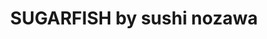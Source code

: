 ---
layout: place
title: SUGARFISH by sushi nozawa
permalink: /california/calabasas/sugarfish-by-sushi-nozawa.html
stateAbbr: CA
stateName: California
cityName: Calabasas
seo:
  type: restaurant
  links: null
place_id: ChIJ_zMqb2mewoARzy0_Hi3P0AY
photos:
  - name: >-
      places/ChIJ_zMqb2mewoARzy0_Hi3P0AY/photos/AeeoHcL2_1tNrr2JesLrXE9XDRY--JRw_lD-TaMclT-UJ4-rzDKclntaI6wLva8EfJKiV8aWCtquSEGGuPGfunv4RWWCJGhDkqGPN--bwM9Wpp3QZfuxI76rWZ986VdlvRS9mqtofeg7BR-Ggfol6msSMvu_L_93c5CSXfNdbpRs_O29ER0-yzxDOQNFOAkwgCj9wuIu-X831wCrcuOqUpcE0-NFkouItHTRm2FYOQ8XgEMQaCsAunowQR33Y-dDxDL9-zfhraVKxF70kCZpAdKYDUBCcrOBwqbbTobdq-EI1LLkJE4hzYbuIbU2NqAWt-iEJ7dJQ2jjM7F3o7ug_JLs0H0qCxnH6dhEfXS5nR0kDc4cWqCOaWG8XAYrBEsxsShd33vcj5K0TXJJ4kwf-d5H__ujx2rZ2GZuu0ye4KdMPvvyCQ
    widthPx: 3600
    heightPx: 4800
    authorAttributions:
      - displayName: John Capalad
        uri: https://maps.google.com/maps/contrib/104132328373076781072
        photoUri: >-
          https://lh3.googleusercontent.com/a-/ALV-UjU-2LmgkOHYNkiEWeJZdvIUW-S0Cbp05SBnYNC5J7rmgwg0j1CE=s100-p-k-no-mo
    flagContentUri: >-
      https://www.google.com/local/imagery/report/?cb_client=maps_api_places.places_api&image_key=!1e10!2sCIHM0ogKEICAgID2mfvfLQ&hl=en-US
    googleMapsUri: >-
      https://www.google.com/maps/place//data=!3m4!1e2!3m2!1sCIHM0ogKEICAgID2mfvfLQ!2e10!4m2!3m1!1s0x80c29e696f2a33ff:0x6d0cf2d1e3f2dcf
  - name: >-
      places/ChIJ_zMqb2mewoARzy0_Hi3P0AY/photos/AeeoHcIb84fK4CLAz_Z8OHmrEwAHBws7AtWOjFCW0CWVzXElLRufwPvNSKW5AuJJcWlv_DHbuwUNfWu5HCt65T-bckMbUc8sca2fMg24LgD1BO6W_3jjFUXe-u_5_S75YKUBzTSVFvUrx9JtMBwZ73V9RJbdcsuOk5gdL0neGH7z4EJtBerSReNUMryyQmkGxgI2tX7t8IEhEIzP-YqNPJb_g7oGC66iwPxXZkmJlFYdsx9u9h1NLrEZgc6EL6sgvJMG_ntiT06HAb-bxOz6Fph2ws5P1bkBwIyyVv6eFBgNLbArjg
    widthPx: 640
    heightPx: 428
    authorAttributions:
      - displayName: SUGARFISH by sushi nozawa
        uri: https://maps.google.com/maps/contrib/105674152416600419356
        photoUri: >-
          https://lh3.googleusercontent.com/a-/ALV-UjUPOvfUbrraNZI23-hqinGIJuChw6gb_Lcm2BwfTOnMx3cKWDE=s100-p-k-no-mo
    flagContentUri: >-
      https://www.google.com/local/imagery/report/?cb_client=maps_api_places.places_api&image_key=!1e10!2sAF1QipMa1yeZbar0-IIGPPYPb7kS1S315cjVCc1l_5UJ&hl=en-US
    googleMapsUri: >-
      https://www.google.com/maps/place//data=!3m4!1e2!3m2!1sAF1QipMa1yeZbar0-IIGPPYPb7kS1S315cjVCc1l_5UJ!2e10!4m2!3m1!1s0x80c29e696f2a33ff:0x6d0cf2d1e3f2dcf
  - name: >-
      places/ChIJ_zMqb2mewoARzy0_Hi3P0AY/photos/AeeoHcK7WAchEnfY45oXmyf38rBtVrwchxpDqAP0XOEO1JwWXiEHoZ_UG6r3E5CW5lHXjPgXoBS_q8wMqyu50-xeQ6AFj0nVM3lo_fmMce9ZN2pT40TofeVEmRpkOZQ17jQ50BLGMl7XBlmL-2nrdbrDXuY9jkvMtQATN4Xnro8CLbe7pQNh_igeGC_nm4aYkltKSr0antZh6wigkAdKTbvxiD-Wzl5wi8pq2WObXpLmnLBIReN4Lhkuvxi2AoNjG5Na6clJai3Xv3WIMZUmkaI28m21vAq_t9NJCPXwJBYYt8r_Z-VlOUoHtyyByxZRnLw4gCV9GfoQdVrD3BTfB-jC2XmmlRui0Bt4Xsj1AcqMaNbGkGGoNrA3_WcvTyI2NpAMaiDkF5YBcTuHcsjpWY1lY_W1Mc3k98F3I-RJOE6NFijTfQ
    widthPx: 2000
    heightPx: 1500
    authorAttributions:
      - displayName: Brenan Zinni
        uri: https://maps.google.com/maps/contrib/117234999605018312759
        photoUri: >-
          https://lh3.googleusercontent.com/a-/ALV-UjW6wRoR6qyJRKk0KBSvkF1QctW-RU04iKNQxiV_4_3WF90SLON3XA=s100-p-k-no-mo
    flagContentUri: >-
      https://www.google.com/local/imagery/report/?cb_client=maps_api_places.places_api&image_key=!1e10!2sCIHM0ogKEICAgICbiuH5dA&hl=en-US
    googleMapsUri: >-
      https://www.google.com/maps/place//data=!3m4!1e2!3m2!1sCIHM0ogKEICAgICbiuH5dA!2e10!4m2!3m1!1s0x80c29e696f2a33ff:0x6d0cf2d1e3f2dcf
  - name: >-
      places/ChIJ_zMqb2mewoARzy0_Hi3P0AY/photos/AeeoHcJ0VOVW1OPg-T-ljnw0ukk04LJdz9wuiOIwgHDzmmDUiZLQ8YKHw2uZUjztDuvSIPOcv7AAMOkBOc_urSAZ7BE-HijwzNzEvDM81v0JF5AhaNxCfdvI931CSGi5DKoFEhTZe82Scx4r9U0eLbkbE6ivt1tjVBNJSCGfeFO4M2gPrf2-cenz7V6NcYgc0wOZgvy4en_Vf5tGXAmf-eLYAMO86bOjDPDKtriUPBAJ22ovfT_LfbapdoWF0P5qlF894beJCpjkGdAvRUeTJ7iTv0gge4-TnlD-7hXr30sbkfOrR72tURzaTNkS6_xTfco1uSEF3YS9bf_mDdQIn47ytyYYn4RVnXwyBgKsYgkqYl0g8FRru6EM97oiZRIXrbPt2WZEeNaADQD6xxENMi1ImrvhSrrcUIuMfr_BG_1gufhyKw
    widthPx: 3024
    heightPx: 4032
    authorAttributions:
      - displayName: Christian Hatch
        uri: https://maps.google.com/maps/contrib/117680887746637570360
        photoUri: >-
          https://lh3.googleusercontent.com/a-/ALV-UjVJcphZ1xrFQBCV8r5OhKKwsLn1iofJjZ_y-9UA9Osdk7DoIxFy=s100-p-k-no-mo
    flagContentUri: >-
      https://www.google.com/local/imagery/report/?cb_client=maps_api_places.places_api&image_key=!1e10!2sCIHM0ogKEICAgIC1m87oHw&hl=en-US
    googleMapsUri: >-
      https://www.google.com/maps/place//data=!3m4!1e2!3m2!1sCIHM0ogKEICAgIC1m87oHw!2e10!4m2!3m1!1s0x80c29e696f2a33ff:0x6d0cf2d1e3f2dcf
  - name: >-
      places/ChIJ_zMqb2mewoARzy0_Hi3P0AY/photos/AeeoHcIfbjh81vCwLIBKj671-K0PSvj_Vwl5sI3Xk4ZQ-cbnJIVmdCm6tPCjLrgiOCbGYX46KXnYLQLd_Ax3gKs79YYuBP1iIMrpPjjSOGLJs_NBjb6kXKdanlz-QgNtyHSQLp-qGECcp1lfVG7HN251eGFDt_vK4HYBAIYn97tMiBit2DtW8tazZxntHEiYkMVWSXCR6uIBu_xCXBF2RTUI_KC8jVsX-KPifohoIlfveZuFmTvusbGH-T3P3Z0zgQFhL3PV8so6PABbp0h-S5T3WxALIGdyPxsjiWkFYYkBYhOskhjKaPdlIH1oM4NUMDHws8L6KiyDeiXDrfrD-4GK0ylLIM-h2mHGxlI3wWui3quilb6qsTPaQkOaVH5jaLswzUuuyeRTB0nSgI4vcOlupO7DPrYJ_blowwIbwC2Kw8LthDE
    widthPx: 3024
    heightPx: 4032
    authorAttributions:
      - displayName: Mayi Barov
        uri: https://maps.google.com/maps/contrib/105050300904308996068
        photoUri: >-
          https://lh3.googleusercontent.com/a-/ALV-UjUDc99F-mEYJXEP7OFoHDROcQNIiEFF2aIK3NShcwSe-_EyHRlaFA=s100-p-k-no-mo
    flagContentUri: >-
      https://www.google.com/local/imagery/report/?cb_client=maps_api_places.places_api&image_key=!1e10!2sCIHM0ogKEICAgMDwrenv5AE&hl=en-US
    googleMapsUri: >-
      https://www.google.com/maps/place//data=!3m4!1e2!3m2!1sCIHM0ogKEICAgMDwrenv5AE!2e10!4m2!3m1!1s0x80c29e696f2a33ff:0x6d0cf2d1e3f2dcf
  - name: >-
      places/ChIJ_zMqb2mewoARzy0_Hi3P0AY/photos/AeeoHcJ1uBHkrxkCJH3tBozwf1z_PDjVuZGSsu_QYEAQmzrk9779leJlOyRGcEfvh_4if9qcVUGGYab9hXiWwjcXNloW--OptQw9MJjqD17_kbW_6-L3X0NjOpisOVq7K9qeAM8oM8bzBs8bbFwfP9Pg0Cv1W6y4Q1GwJfFW18F7ASX3mbSt0usOv-E_vQw4SgWFnokpTfjfM40Jt6O0ERdBj5zBCnloCHj8G1Oxu57eoDKGpxR44rEMdVoAaduKE2k9StoO5gvhhAgZzsTFUPQJ5By6pcXV6WqbocPsrXVL_lAxSfJWeRHWOxkgOrkzqXYL9aI7u55wAOCT6Ea_7BE-6xLBtAtXU3oi5dTinouzQKMNid0ellaTxUrHCdHo9WG8Jnjf2PcQgFwbczmEZ3ZUFd_qyt5LozPSHmWCi6SH6I7RKQ
    widthPx: 4032
    heightPx: 3024
    authorAttributions:
      - displayName: Joseph Michaels
        uri: https://maps.google.com/maps/contrib/103430509324207058367
        photoUri: >-
          https://lh3.googleusercontent.com/a-/ALV-UjVOGvjFgNxxORMuTEvJg3sOnMmvg3KxeV13p6zxNsTllIvuGysynw=s100-p-k-no-mo
    flagContentUri: >-
      https://www.google.com/local/imagery/report/?cb_client=maps_api_places.places_api&image_key=!1e10!2sCIHM0ogKEICAgIDWqan6Vw&hl=en-US
    googleMapsUri: >-
      https://www.google.com/maps/place//data=!3m4!1e2!3m2!1sCIHM0ogKEICAgIDWqan6Vw!2e10!4m2!3m1!1s0x80c29e696f2a33ff:0x6d0cf2d1e3f2dcf
  - name: >-
      places/ChIJ_zMqb2mewoARzy0_Hi3P0AY/photos/AeeoHcIXTdbVzPPRLWLtHTvrJi2OvV8JYeHdHcj9EK3ZeqDrYS9Fayx2vQZRI1WuaqD_UKsfgoNGryvehdz3bY6jp6Xz59arkIubPxLhwNZXt4It2NA4LMcpW9P99Lg2aKyOVf2iRH0VXp86JJ4tsoTA6QZwPpSA7Q5z0AuRjqCb11XkAJ8tJwmmrDP2X_O6WHN7WrlwGqT_X4a3kgbOi0VC3RJsaYNLfLSntd70r4Y018EY18mMloNjVKHrzvkzRV5w2_sfvUh11xd9lzZo2lHTg0s_9SWhQyGafknl5ZaomErsOyHsvGNvJuqjp_SXB7fkYs8IcKEGwcmB5yhcFLjIQDUCcIiNNN_E2mJGaDDeKZK65C1tMk3gcGIUmxwvQhSJhQpEo6KczwgH6bCSRNikFFbMeKkyFtF5f0LN70m0c9c
    widthPx: 3940
    heightPx: 2950
    authorAttributions:
      - displayName: Chas S
        uri: https://maps.google.com/maps/contrib/103578637099544532450
        photoUri: >-
          https://lh3.googleusercontent.com/a-/ALV-UjWG0kpS2lB1evujOlZ-zJkjlxDUTrfku_pZZ7Xh75fBWcncQzi6dg=s100-p-k-no-mo
    flagContentUri: >-
      https://www.google.com/local/imagery/report/?cb_client=maps_api_places.places_api&image_key=!1e10!2sCIHM0ogKEICAgIDZhdmTRQ&hl=en-US
    googleMapsUri: >-
      https://www.google.com/maps/place//data=!3m4!1e2!3m2!1sCIHM0ogKEICAgIDZhdmTRQ!2e10!4m2!3m1!1s0x80c29e696f2a33ff:0x6d0cf2d1e3f2dcf
  - name: >-
      places/ChIJ_zMqb2mewoARzy0_Hi3P0AY/photos/AeeoHcI7JAXjInqH9AGjHcCJ0FnI2knyvq_PbXhZah9n9OaCCMHMT3WH6YEFGQfNcAtuyvDQBx3Jeak9quQW0urb8ZbqSwRY1BOZ4k2v_eyUZ2hBe0o40xphQvNsDc6JTHulSVn_fe_W9QnDnLd6ZasompiZbAnmaj_qcWZcKQHwfguIQuTsWHHMGYnA1D64RA_xvTb7hPz7CiwhTnSFKoqWekOAABV3kdMAeJE3ltfEl3rqyRrzIPW-anaqFVTvjW9pBa_XkM815yLqfE9m8MBCr4PHXO2HYQPpdhBQiqjjorkzKXQiEHJ3vn-0kKIk0oBOP7xnEH8u6KDXDvQ_TmjsmpSVzwUEMTY3kps21FSDkyqiDqC3TnvbCupmvxGcZiC68eCcKTOmOMedXGHQDM-hrSFGNjiJOkuUewZVOU7YiswHdQ
    widthPx: 3024
    heightPx: 4032
    authorAttributions:
      - displayName: Mayi Barov
        uri: https://maps.google.com/maps/contrib/105050300904308996068
        photoUri: >-
          https://lh3.googleusercontent.com/a-/ALV-UjUDc99F-mEYJXEP7OFoHDROcQNIiEFF2aIK3NShcwSe-_EyHRlaFA=s100-p-k-no-mo
    flagContentUri: >-
      https://www.google.com/local/imagery/report/?cb_client=maps_api_places.places_api&image_key=!1e10!2sCIHM0ogKEICAgMDwrenvRA&hl=en-US
    googleMapsUri: >-
      https://www.google.com/maps/place//data=!3m4!1e2!3m2!1sCIHM0ogKEICAgMDwrenvRA!2e10!4m2!3m1!1s0x80c29e696f2a33ff:0x6d0cf2d1e3f2dcf
  - name: >-
      places/ChIJ_zMqb2mewoARzy0_Hi3P0AY/photos/AeeoHcKS1fMuruap1ks7WX_nOLy_-gnuIIHdWoe9lZMq-tbKnRkSHENVwtUeV5cwBl4FFAUYK78BHipp7oedR2zT9-C5h7tE7HJDN7mM-fpNvGCsl2hgEPsJrT1kLa-s4z9e2izeM2iIfQ-SLDhr8guOUSGwkwyFh6jUwo5I_SppJDZb4BJdA24H-n9bioN1n9tflk_-RtUAWcwWt5iqKtloHilU_HYhX5rxy_2kohPsiSKEMtXbxc5HX-caonmw4vudoKlQUNXyTPY_CguCpyF-5dxgifkY2wkAz7KKEdWtk9wttQOlqcj-Ppl78Ou6JuxOT2xYsV7uV-kJdwBcY_3WxwnRwFH5PKbRBmfuBj_TprCAegJAUe7CVordNi9u5scpNuAM8P61FHsStfdIkE1nkLVqfDEexSdwtYcpuv4OgBzIJA
    widthPx: 3024
    heightPx: 4032
    authorAttributions:
      - displayName: Chris Harris
        uri: https://maps.google.com/maps/contrib/116664771734442727491
        photoUri: >-
          https://lh3.googleusercontent.com/a-/ALV-UjXXUZa8Y1fDfMfqJKuW4sgtQyTJTpkg3zllgKBk_bvgEaxv6vIo=s100-p-k-no-mo
    flagContentUri: >-
      https://www.google.com/local/imagery/report/?cb_client=maps_api_places.places_api&image_key=!1e10!2sCIHM0ogKEICAgIC-nY2_ZA&hl=en-US
    googleMapsUri: >-
      https://www.google.com/maps/place//data=!3m4!1e2!3m2!1sCIHM0ogKEICAgIC-nY2_ZA!2e10!4m2!3m1!1s0x80c29e696f2a33ff:0x6d0cf2d1e3f2dcf
  - name: >-
      places/ChIJ_zMqb2mewoARzy0_Hi3P0AY/photos/AeeoHcJYjXw-pCEpat0gQJwNYtM_VpdedpFmQebIpKS0iR1Rsp2NFtIkPKuMjEAYrIZkPodUQNYs_y4EVqygYBBy8i8ioJdD_XjvLFTPZG32fOpWOV2ADLr00lBNcS0ASsMut4-HgcIGmpZRNnl6UE8Dfqa_Cz-QtEhqyJsTYlYwDAUiB62_3H1X_JEbCwZdmkjVX0bZKuw4E77zAgh3jEM1NoLQKzwN_7Q9LNuEEyl2qhKB3yA3voy5nUE326kMmq1958SP15QJ8vTVxj9MQwhcxhnWWp6k9nE0GjgyRo4gtg52fa1X4PofIP5i6vwRjYkDmqqs4ut_dUq3O-EALFd5i7V1vFl6MCJynLQJvputTFgHMEk4hp8LLZBrVGrjdVXad21KXZ76vqsq1V-EAlw680viyjayHJzY0nE5e0d2sLa4VCe7
    widthPx: 2034
    heightPx: 1227
    authorAttributions:
      - displayName: Jane Castro
        uri: https://maps.google.com/maps/contrib/107647180039749249130
        photoUri: >-
          https://lh3.googleusercontent.com/a-/ALV-UjXzbt93-LhCgEVkH404Gw2UGIOEW1YBGxTQ6BLD2dBRgZ7Xtmc=s100-p-k-no-mo
    flagContentUri: >-
      https://www.google.com/local/imagery/report/?cb_client=maps_api_places.places_api&image_key=!1e10!2sCIHM0ogKEICAgIDLy5H-qQE&hl=en-US
    googleMapsUri: >-
      https://www.google.com/maps/place//data=!3m4!1e2!3m2!1sCIHM0ogKEICAgIDLy5H-qQE!2e10!4m2!3m1!1s0x80c29e696f2a33ff:0x6d0cf2d1e3f2dcf
address: 4799 Commons Way, Calabasas, CA 91302, USA
street: 4799 Commons Way
city: Calabasas
state: CA
zip: '91302'
country: USA
neighborhood: null
latitude: '34.153448'
longitude: '-118.646656'
accessibility_options:
  wheelchairAccessibleParking: true
  wheelchairAccessibleEntrance: true
  wheelchairAccessibleRestroom: true
  wheelchairAccessibleSeating: true
business_status: OPERATIONAL
name: SUGARFISH by sushi nozawa
google_maps_links:
  directionsUri: >-
    https://www.google.com/maps/dir//''/data=!4m7!4m6!1m1!4e2!1m2!1m1!1s0x80c29e696f2a33ff:0x6d0cf2d1e3f2dcf!3e0
  placeUri: https://maps.google.com/?cid=491120152071318991
  writeAReviewUri: >-
    https://www.google.com/maps/place//data=!4m3!3m2!1s0x80c29e696f2a33ff:0x6d0cf2d1e3f2dcf!12e1
  reviewsUri: >-
    https://www.google.com/maps/place//data=!4m4!3m3!1s0x80c29e696f2a33ff:0x6d0cf2d1e3f2dcf!9m1!1b1
  photosUri: >-
    https://www.google.com/maps/place//data=!4m3!3m2!1s0x80c29e696f2a33ff:0x6d0cf2d1e3f2dcf!10e5
primary_type: Sushi Restaurant
opening_hours:
  regular: null
  current: null
secondary_opening_hours:
  regular:
    weekdayDescriptions: null
    type: null
  current:
    weekdayDescriptions: null
    type: null
phone: null
price_level: null
price_range: null
rating: null
rating_count: 0
website: null
description: >-
  Experience SUGARFISH in Calabasas, CA$$$SUGARFISH by sushi nozawa in
  Calabasas, CA, stands out as an upscale spot for those seeking authentic
  Japanese cuisine, featuring a carefully curated selection of fresh sushi and
  other traditional dishes. This restaurant emphasizes high-quality ingredients,
  including prime fish sourced for an omakase-style experience that delights
  diners with its simplicity and precision. The inviting atmosphere combines
  modern elegance with accessibility features like wheelchair-friendly parking
  and seating, making it a welcoming choice for a variety of visitors. For
  anyone exploring sushi restaurants in the area, it's a go-to option that
  highlights the art of Japanese dining without overwhelming the senses. Whether
  you're looking for top-rated sushi near you, this location offers a refined
  yet approachable way to enjoy flavorful, expertly prepared meals.
generative_summary: >-
  Experience SUGARFISH in Calabasas, CA$$$SUGARFISH by sushi nozawa in
  Calabasas, CA, stands out as an upscale spot for those seeking authentic
  Japanese cuisine, featuring a carefully curated selection of fresh sushi and
  other traditional dishes. This restaurant emphasizes high-quality ingredients,
  including prime fish sourced for an omakase-style experience that delights
  diners with its simplicity and precision. The inviting atmosphere combines
  modern elegance with accessibility features like wheelchair-friendly parking
  and seating, making it a welcoming choice for a variety of visitors. For
  anyone exploring sushi restaurants in the area, it's a go-to option that
  highlights the art of Japanese dining without overwhelming the senses. Whether
  you're looking for top-rated sushi near you, this location offers a refined
  yet approachable way to enjoy flavorful, expertly prepared meals.
generative_disclosure: Summarized by AI using the Grok-3-Mini model.
reviews: null
review_summary: >-
  What Visitors Are Saying$$$From what people share about SUGARFISH, the fresh
  and expertly crafted sushi tends to be a big hit, with many appreciating the
  straightforward yet delicious flavors that keep things feeling genuine and
  satisfying. Folks often note the attentive service and cozy vibe, making it a
  solid pick for casual outings or special occasions without any major hiccups.
  While some mention portions might feel light for the price, the overall
  experience leaves most feeling impressed by the quality and attention to
  detail in every bite. It's clear that sushi lovers in the area keep coming
  back for the reliable taste and atmosphere, painting a picture of a place
  that's worth trying if you're hunting for great Japanese options nearby. All
  in all, the feedback leans positive, suggesting it's a dependable choice for
  anyone craving top-notch sushi in a welcoming setting.
review_disclosure: Summarized by AI using the Grok-3-Mini model.
parking_options: null
payment_options: null
allow_dogs: null
curbside_pickup: null
delivery: null
dine_in: null
good_for_children: null
good_for_groups: null
good_for_sports: null
live_music: null
menu_for_children: null
outdoor_seating: null
reservable: null
restroom: null
serves_beer: null
serves_breakfast: null
serves_brunch: null
serves_cocktails: null
serves_coffee: null
serves_dinner: null
serves_dessert: null
serves_lunch: null
serves_vegetarian_food: null
serves_wine: null
takeout: null
update_category: pro
places_description: null

---